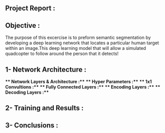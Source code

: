 ## Project Report :

## Objective :

The purpose of this excercise is to preform  semantic segmentation by developing a deep learning network that locates a particular human target within an image.This deep learning model that will allow a simulated quadcopter to follow around the person that it detects!

## 1- Network Architecture : 
__** Network Layers & Architecture :**__
__** Hyper Parameters :**__
__** 1x1 Convultions :**__
__** Fully Connected Layers :**__
__** Encoding Layers :**__
__** Decoding Layers :**__
## 2- Training and Results : 
## 3- Conclusions : 
